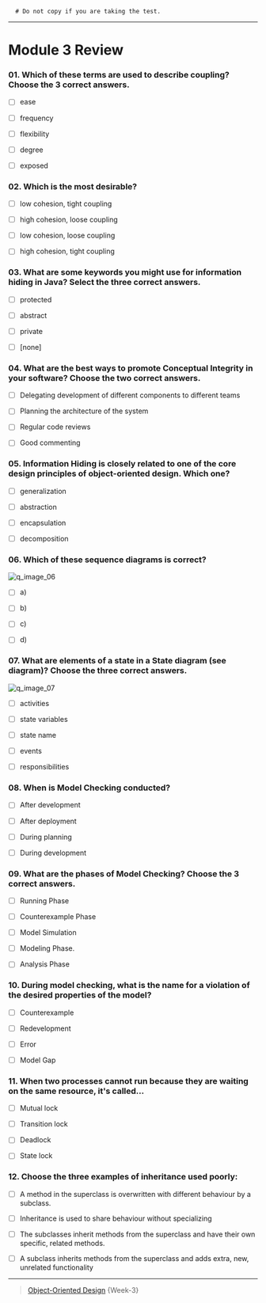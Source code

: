```
  # Do not copy if you are taking the test.
```
--- 

# Module 3 Review 
 

### 01. Which of these terms are used to describe coupling? Choose the 3 correct answers. 

- [ ] ease 
- [ ] frequency 
- [ ] flexibility 
- [ ] degree 
- [ ] exposed 


### 02. Which is the most desirable? 

- [ ] low cohesion, tight coupling 
- [ ] high cohesion, loose coupling 
- [ ] low cohesion, loose coupling  
- [ ] high cohesion, tight coupling 


### 03. What are some keywords you might use for information hiding in Java? Select the three correct answers. 

- [ ] protected  
- [ ] abstract 
- [ ] private 
- [ ] [none] 


### 04. What are the best ways to promote Conceptual Integrity in your software? Choose the two correct answers. 
  
- [ ] Delegating development of different components to different teams  
- [ ] Planning the architecture of the system  
- [ ] Regular code reviews   
- [ ] Good commenting 


### 05. Information Hiding is closely related to one of the core design principles of object-oriented design. Which one? 
  
- [ ] generalization  
- [ ] abstraction  
- [ ] encapsulation   
- [ ] decomposition 


### 06. Which of these sequence diagrams is correct? 
![q_image_06]() 
  
- [ ] a)  
- [ ] b)  
- [ ] c)  
- [ ] d)  


### 07. What are elements of a state in a State diagram (see diagram)? Choose the three correct answers.  
![q_image_07]() 
  
- [ ] activities  
- [ ] state variables  
- [ ] state name  
- [ ] events  
- [ ] responsibilities  


### 08. When is Model Checking conducted?  
  
- [ ] After development  
- [ ] After deployment  
- [ ] During planning  
- [ ] During development  


### 09. What are the phases of Model Checking? Choose the 3 correct answers. 

- [ ] Running Phase
- [ ] Counterexample Phase
- [ ] Model Simulation
- [ ] Modeling Phase. 
- [ ] Analysis Phase  


### 10. During model checking, what is the name for a violation of the desired properties of the model?  

- [ ] Counterexample 
- [ ] Redevelopment  
- [ ] Error  
- [ ] Model Gap  


### 11. When two processes cannot run because they are waiting on the same resource, it's called…  
 
- [ ] Mutual lock  
- [ ] Transition lock  
- [ ] Deadlock  
- [ ] State lock  


### 12. Choose the three examples of inheritance used poorly:  
  
- [ ] A method in the superclass is overwritten with different behaviour by a subclass.  
- [ ] Inheritance is used to share behaviour without specializing   
- [ ] The subclasses inherit methods from the superclass and have their own specific, related methods.  
- [ ] A subclass inherits methods from the superclass and adds extra, new, unrelated functionality  



--- 
> [Object-Oriented Design](https://www.coursera.org/learn/object-oriented-design) {Week-3}
